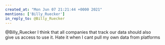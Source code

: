 ```yaml
---
created_at: "Mon Jun 07 21:21:44 +0000 2021"
mentions: ['Billy_Ruecker']
in_reply_to: @Billy_Ruecker
---
```


@Billy_Ruecker I think that all companies that track our data should also give us access to use it. Hate it when I cant pull my own data from platforms